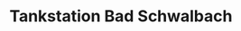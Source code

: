 ---
title: "Tankstation Bad Schwalbach"
url: /bad-schwalbach/tankstation-bad-schwalbach/
shop: Lebensmittel
---